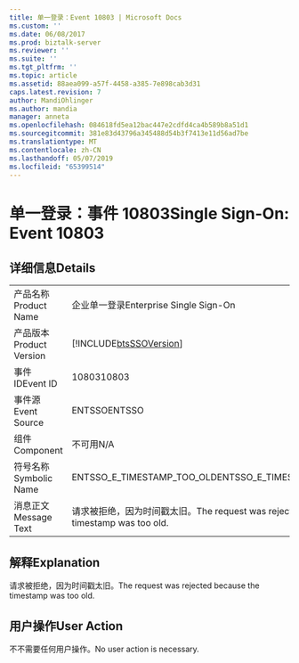 ```yaml
---
title: 单一登录：Event 10803 | Microsoft Docs
ms.custom: ''
ms.date: 06/08/2017
ms.prod: biztalk-server
ms.reviewer: ''
ms.suite: ''
ms.tgt_pltfrm: ''
ms.topic: article
ms.assetid: 88aea099-a57f-4458-a385-7e898cab3d31
caps.latest.revision: 7
author: MandiOhlinger
ms.author: mandia
manager: anneta
ms.openlocfilehash: 084618fd5ea12bac447e2cdfd4ca4b589b8a51d1
ms.sourcegitcommit: 381e83d43796a345488d54b3f7413e11d56ad7be
ms.translationtype: MT
ms.contentlocale: zh-CN
ms.lasthandoff: 05/07/2019
ms.locfileid: "65399514"
---
```

# <a name="single-sign-on-event-10803"></a><span data-ttu-id="d7f07-102">单一登录：事件 10803</span><span class="sxs-lookup"><span data-stu-id="d7f07-102">Single Sign-On: Event 10803</span></span>
## <a name="details"></a><span data-ttu-id="d7f07-103">详细信息</span><span class="sxs-lookup"><span data-stu-id="d7f07-103">Details</span></span>  
  
|                 |                                                             |
|-----------------|-------------------------------------------------------------|
|  <span data-ttu-id="d7f07-104">产品名称</span><span class="sxs-lookup"><span data-stu-id="d7f07-104">Product Name</span></span>   |                  <span data-ttu-id="d7f07-105">企业单一登录</span><span class="sxs-lookup"><span data-stu-id="d7f07-105">Enterprise Single Sign-On</span></span>                  |
| <span data-ttu-id="d7f07-106">产品版本</span><span class="sxs-lookup"><span data-stu-id="d7f07-106">Product Version</span></span> | [!INCLUDE[btsSSOVersion](../includes/btsssoversion-md.md)]  |
|    <span data-ttu-id="d7f07-107">事件 ID</span><span class="sxs-lookup"><span data-stu-id="d7f07-107">Event ID</span></span>     |                            <span data-ttu-id="d7f07-108">10803</span><span class="sxs-lookup"><span data-stu-id="d7f07-108">10803</span></span>                            |
|  <span data-ttu-id="d7f07-109">事件源</span><span class="sxs-lookup"><span data-stu-id="d7f07-109">Event Source</span></span>   |                           <span data-ttu-id="d7f07-110">ENTSSO</span><span class="sxs-lookup"><span data-stu-id="d7f07-110">ENTSSO</span></span>                            |
|    <span data-ttu-id="d7f07-111">组件</span><span class="sxs-lookup"><span data-stu-id="d7f07-111">Component</span></span>    |                             <span data-ttu-id="d7f07-112">不可用</span><span class="sxs-lookup"><span data-stu-id="d7f07-112">N/A</span></span>                             |
|  <span data-ttu-id="d7f07-113">符号名称</span><span class="sxs-lookup"><span data-stu-id="d7f07-113">Symbolic Name</span></span>  |                 <span data-ttu-id="d7f07-114">ENTSSO_E_TIMESTAMP_TOO_OLD</span><span class="sxs-lookup"><span data-stu-id="d7f07-114">ENTSSO_E_TIMESTAMP_TOO_OLD</span></span>                  |
|  <span data-ttu-id="d7f07-115">消息正文</span><span class="sxs-lookup"><span data-stu-id="d7f07-115">Message Text</span></span>   | <span data-ttu-id="d7f07-116">请求被拒绝，因为时间戳太旧。</span><span class="sxs-lookup"><span data-stu-id="d7f07-116">The request was rejected because the timestamp was too old.</span></span> |
  
## <a name="explanation"></a><span data-ttu-id="d7f07-117">解释</span><span class="sxs-lookup"><span data-stu-id="d7f07-117">Explanation</span></span>  
 <span data-ttu-id="d7f07-118">请求被拒绝，因为时间戳太旧。</span><span class="sxs-lookup"><span data-stu-id="d7f07-118">The request was rejected because the timestamp was too old.</span></span>  
  
## <a name="user-action"></a><span data-ttu-id="d7f07-119">用户操作</span><span class="sxs-lookup"><span data-stu-id="d7f07-119">User Action</span></span>  
 <span data-ttu-id="d7f07-120">不不需要任何用户操作。</span><span class="sxs-lookup"><span data-stu-id="d7f07-120">No user action is necessary.</span></span>